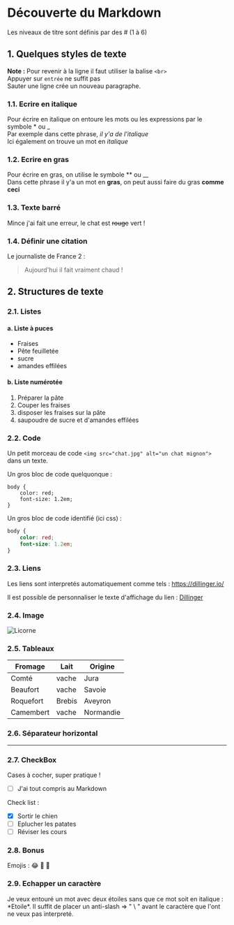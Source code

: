 # Découverte du Markdown
Les niveaux de titre sont définis par des # (1 à 6)


## 1. Quelques styles de texte

**Note :** Pour revenir à la ligne il faut utiliser la balise `<br>`<br>
Appuyer sur `entrée` ne suffit pas <br>
Sauter une ligne crée un nouveau paragraphe.


### 1.1. Ecrire en italique
Pour écrire en italique on entoure les mots ou les expressions par le symbole * ou _ <br>
Par exemple dans cette phrase, *il y'a de l'italique* <br>
Ici également on trouve un mot en _italique_

### 1.2. Ecrire en gras
Pour écrire en gras, on utilise le symbole ** ou __ <br>
Dans cette phrase il y'a un mot en **gras**, on peut aussi faire du gras __comme ceci__ 

### 1.3. Texte barré
Mince j'ai fait une erreur, le chat est ~~rouge~~ vert !

### 1.4. Définir une citation
Le journaliste de France 2 :
> Aujourd'hui il fait vraiment chaud !


## 2. Structures de texte

### 2.1. Listes
#### a. Liste à puces
- Fraises
- Pête feuilletée
- sucre
- amandes effilées

#### b. Liste numérotée
1. Préparer la pâte
2. Couper les fraises
3. disposer les fraises sur la pâte
4. saupoudre de sucre et d'amandes effilées

### 2.2. Code
Un petit morceau de code `<img src="chat.jpg" alt="un chat mignon">` dans un texte.

Un gros bloc de code quelquonque :
```
body {
    color: red;
    font-size: 1.2em;
}
```

Un gros bloc de code identifié (ici css) :
```css
body {
    color: red;
    font-size: 1.2em;
}
```

### 2.3. Liens
Les liens sont interpretés automatiquement comme tels :
https://dillinger.io/

Il est possible de personnaliser le texte d'affichage du lien :
[Dillinger](https://dillinger.io/)

### 2.4. Image
![Licorne](https://is3-ssl.mzstatic.com/image/thumb/Purple112/v4/3d/9e/66/3d9e66b3-d1a9-db75-8685-49cfd022ef9e/AppIcon-0-0-1x_U007emarketing-0-0-0-7-0-0-sRGB-0-0-0-GLES2_U002c0-512MB-85-220-0-0.png/256x256bb.jpg)

### 2.5. Tableaux
Fromage | Lait | Origine
--- | --- | ---
Comté | vache | Jura
Beaufort | vache | Savoie
Roquefort | Brebis | Aveyron
Camembert | vache | Normandie

### 2.6. Séparateur horizontal
---

### 2.7. CheckBox
Cases à cocher, super pratique !<br>
- [ ] J'ai tout compris au Markdown

Check list :
- [x] Sortir le chien
- [ ] Eplucher les patates
- [ ] Réviser les cours

### 2.8. Bonus
Emojis : 
:joy:
:wave:
:rocket:

### 2.9. Echapper un caractère
Je veux entouré un mot avec deux étoiles sans que ce mot soit en italique : \*Etoile\*. Il suffit de placer un anti-slash => \" \ \" avant le caractère que l'ont ne veux pas interpreté.